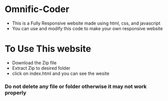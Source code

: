 # Omnific-Coder
* This is a Fully Responsive website made using html, css, and javascript
* You can use and modify this code to make your own responsive website 

# To Use This website
* Download the Zip file
* Extract Zip to desired folder 
* click on index.html and you can see the wesite

### Do not delete any file or folder otherwise it may not work properly
